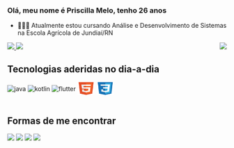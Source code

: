 ### Olá, meu nome é Priscilla Melo, tenho 26 anos

- 👩🏻‍💻 Atualmente estou cursando Análise e Desenvolvimento de Sistemas na Escola Agrícola de Jundiaí/RN

<a href="https://github.com/priscillamelo/github-readme-stats">
  <img height="180em" src="https://github-readme-stats.vercel.app/api?username=priscillamelo&count_private=true&show_icons=true&theme=bear&include_all_commits=true&locale=PT-BR" />
</a>
<a href="https://github.com/priscillamelo">
  <img height="180em" src="https://github-readme-stats.vercel.app/api/top-langs/?username=priscillamelo&layout=compact&locale=PT-BR" />
</a>

<img align="right" height="200em" src="https://tm.ibxk.com.br/2021/08/25/25145859223279.jpg"/>

## Tecnologias aderidas no dia-a-dia
<div style="display: inline_block">
  <img align="center" alt="java" height="40" width="50" src="https://cdn.jsdelivr.net/gh/devicons/devicon/icons/java/java-original-wordmark.svg">
  <img align="center" alt="kotlin" height="30" width="40" src="https://cdn.jsdelivr.net/gh/devicons/devicon/icons/kotlin/kotlin-original.svg">
  <img align="center" alt="flutter" height="30" width="40" src="https://cdn.jsdelivr.net/gh/devicons/devicon/icons/flutter/flutter-original.svg"">
  <img align="center" alt="html" height="30" width="40" src="https://raw.githubusercontent.com/devicons/devicon/master/icons/html5/html5-original.svg">
  <img align="center" alt="css" height="30" width="40" src="https://raw.githubusercontent.com/devicons/devicon/master/icons/css3/css3-original.svg">
</div></br>

## Formas de me encontrar
<div> 
  <a href = "mailto:contatopriscillamelo73@gmail.com"><img src="https://img.shields.io/badge/Gmail-D14836?style=for-the-badge&logo=gmail&logoColor=white" target="_blank"></a>  
  <a href="https://www.linkedin.com/in/priscillamelocosta" target="_blank"><img src="https://img.shields.io/badge/LinkedIn-0077B5?style=for-the-badge&logo=linkedin&logoColor=white" target="_blank"></a>
  <a href="https://www.instagram.com/pandsmurf" target="_blank"><img src="https://img.shields.io/badge/Instagram-E4405F?style=for-the-badge&logo=instagram&logoColor=white" target="_blank"></a>
  <a href="https://www.medium.com/@priscillamelo73" target="_blank"><img src="https://img.shields.io/badge/Medium-12100E?style=for-the-badge&logo=medium&logoColor=white" target="_blank"></a>
</div>


